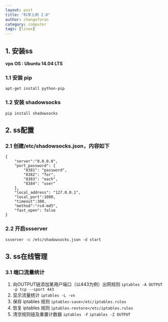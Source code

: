 ```yaml
---
layout: post
title: "科学上网 2.0"
author: changeforan
category: computer
tags: [linux]
---
```


## 1. 安装ss

**vps OS : Ubuntu 14.04 LTS**

### 1.1 安装 pip

`apt-get install python-pip`

### 1.2 安装 shadowsocks

`pip install shadowsocks`

## 2. ss配置

### 2.1 创建/etc/shadowsocks.json，内容如下

```
{
    "server":"0.0.0.0",
    "port_password": {
	    "8381": "password",
        "8382": "for",
        "8383": "each",
        "8384": "user"
    },
    "local_address": "127.0.0.1",
    "local_port":1080,
    "timeout":300,
    "method":"rc4-md5",
    "fast_open": false
}
```

<!--more-->


### 2.2  开启ssserver

`ssserver -c /etc/shadowsocks.json -d start`

## 3. ss在线管理

### 3.1 端口流量统计
1. 向OUTPUT链添加某用户端口（以443为例）出网规则
`iptables -A OUTPUT -p tcp --sport 443`
2. 显示流量统计
`iptables -L -vn`
3. 保存 iptables 规则
`iptables-save>/etc/iptables.rules`
4. 恢复 iptables 规则
`iptables-restore</etc/iptables.rules`
5. 清空规则链及重置计数器
`iptables -F`
`iptables -Z OUTPUT`
